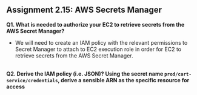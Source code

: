## Assignment 2.15: AWS Secrets Manager

**Q1. What is needed to authorize your EC2 to retrieve secrets from the AWS Secret Manager?**
- We will need to create an IAM policy with the relevant permissions to Secret Manager to attach to EC2 execution role in order for EC2 to retrieve secrets from the AWS Secret Manager.<br><br>  

**Q2. Derive the IAM policy (i.e. JSON)? Using the secret name `prod/cart-service/credentials`, derive a sensible ARN as the specific resource for access**
